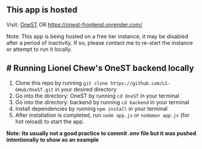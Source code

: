 ## This app is hosted
Visit: [OneST](https://onest-frontend.onrender.com/) OR https://onest-frontend.onrender.com/

Note: This app is being hosted on a free tier instance, it may be disabled after a period of inactivity. If so, please contact me to re-start the instance or attempt to run it locally.

## # Running Lionel Chew's OneST backend locally

1. Clone this repo by running ```git clone https://github.com/LC-GHub/OneST.git``` in your desired directory
2. Go into the directory: OneST by running ```cd OneST``` in your terminal
3. Go into the directory: backend by running ```cd backend``` in your terminal
4. Install dependencies by running ```npm install``` in your terminal
5. After installation is completed, run ```node app.js``` or ```nodemon app.js``` (for hot reload) to start the app.

**Note: Its usually not a good practice to commit .env file but it was pushed intentionally to show as an example**
